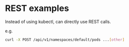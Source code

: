 # REST examples #

Instead of using kubectl, can directly use REST calls.

e.g.

```bash
curl -X POST /api/v1/namespaces/default/pods ...[other]
```

